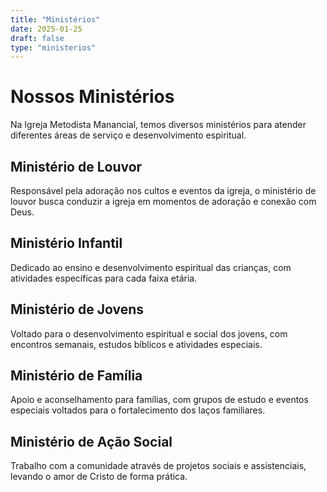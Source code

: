 ```yaml
---
title: "Ministérios"
date: 2025-01-25
draft: false
type: "ministerios"
---
```


# Nossos Ministérios

Na Igreja Metodista Manancial, temos diversos ministérios para atender diferentes áreas de serviço e desenvolvimento espiritual.

## Ministério de Louvor

Responsável pela adoração nos cultos e eventos da igreja, o ministério de louvor busca conduzir a igreja em momentos de adoração e conexão com Deus.

## Ministério Infantil

Dedicado ao ensino e desenvolvimento espiritual das crianças, com atividades específicas para cada faixa etária.

## Ministério de Jovens

Voltado para o desenvolvimento espiritual e social dos jovens, com encontros semanais, estudos bíblicos e atividades especiais.

## Ministério de Família

Apoio e aconselhamento para famílias, com grupos de estudo e eventos especiais voltados para o fortalecimento dos laços familiares.

## Ministério de Ação Social

Trabalho com a comunidade através de projetos sociais e assistenciais, levando o amor de Cristo de forma prática.

